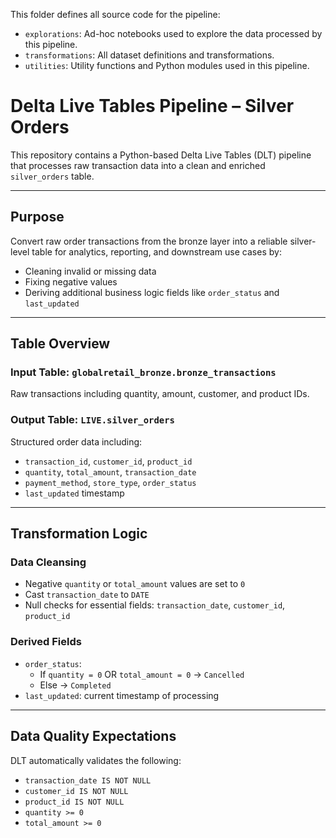 This folder defines all source code for the pipeline:

- `explorations`: Ad-hoc notebooks used to explore the data processed by this pipeline.
- `transformations`: All dataset definitions and transformations.
- `utilities`: Utility functions and Python modules used in this pipeline.

# Delta Live Tables Pipeline – Silver Orders

This repository contains a Python-based Delta Live Tables (DLT) pipeline that processes raw transaction data into a clean and enriched `silver_orders` table.

---

## Purpose

Convert raw order transactions from the bronze layer into a reliable silver-level table for analytics, reporting, and downstream use cases by:
- Cleaning invalid or missing data
- Fixing negative values
- Deriving additional business logic fields like `order_status` and `last_updated`

---

## Table Overview

### Input Table: `globalretail_bronze.bronze_transactions`
Raw transactions including quantity, amount, customer, and product IDs.

### Output Table: `LIVE.silver_orders`
Structured order data including:
- `transaction_id`, `customer_id`, `product_id`
- `quantity`, `total_amount`, `transaction_date`
- `payment_method`, `store_type`, `order_status`
- `last_updated` timestamp

---

## Transformation Logic

### Data Cleansing
- Negative `quantity` or `total_amount` values are set to `0`
- Cast `transaction_date` to `DATE`
- Null checks for essential fields: `transaction_date`, `customer_id`, `product_id`

### Derived Fields
- `order_status`:  
  - If `quantity = 0` OR `total_amount = 0` → `Cancelled`  
  - Else → `Completed`
- `last_updated`: current timestamp of processing

---

## Data Quality Expectations

DLT automatically validates the following:
- `transaction_date IS NOT NULL`
- `customer_id IS NOT NULL`
- `product_id IS NOT NULL`
- `quantity >= 0`
- `total_amount >= 0`
